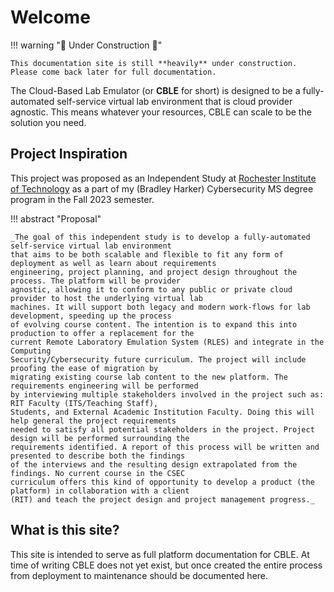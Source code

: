 # Welcome

!!! warning "🚧 Under Construction 🚧"

    This documentation site is still **heavily** under construction. Please come back later for full documentation.

The Cloud-Based Lab Emulator (or **CBLE** for short) is designed to be a fully-automated self-service virtual lab environment that is cloud provider agnostic. This means whatever your resources, CBLE can scale to be the solution you need.

## Project Inspiration

This project was proposed as an Independent Study at [Rochester Institute of Technology](https://rit.edu) as a part of my (Bradley Harker) Cybersecurity MS degree program in the Fall 2023 semester.

!!! abstract "Proposal"

    _The goal of this independent study is to develop a fully-automated self-service virtual lab environment
    that aims to be both scalable and flexible to fit any form of deployment as well as learn about requirements
    engineering, project planning, and project design throughout the process. The platform will be provider
    agnostic, allowing it to conform to any public or private cloud provider to host the underlying virtual lab
    machines. It will support both legacy and modern work-flows for lab development, speeding up the process
    of evolving course content. The intention is to expand this into production to offer a replacement for the
    current Remote Laboratory Emulation System (RLES) and integrate in the Computing
    Security/Cybersecurity future curriculum. The project will include proofing the ease of migration by
    migrating existing course lab content to the new platform. The requirements engineering will be performed
    by interviewing multiple stakeholders involved in the project such as: RIT Faculty (ITS/Teaching Staff),
    Students, and External Academic Institution Faculty. Doing this will help general the project requirements
    needed to satisfy all potential stakeholders in the project. Project design will be performed surrounding the
    requirements identified. A report of this process will be written and presented to describe both the findings
    of the interviews and the resulting design extrapolated from the findings. No current course in the CSEC
    curriculum offers this kind of opportunity to develop a product (the platform) in collaboration with a client
    (RIT) and teach the project design and project management progress._

## What is this site?

This site is intended to serve as full platform documentation for CBLE. At time of writing CBLE does not yet exist, but once created the entire process from deployment to maintenance should be documented here.
